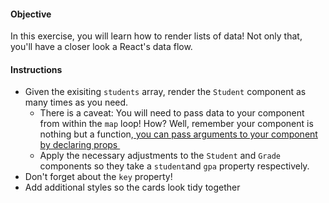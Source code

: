 <h4>Objective</h4>
<p>In this exercise, you will learn how to render lists of data! Not only that, you'll have a closer look a React's data flow.</p>
<h4>Instructions</h4>
<ul>
<li>Given the exisiting <code>students</code> array, render the <code>Student</code> component as many times as you need.
<ul>
<li>There is a caveat: You will need to pass data to your component from within the <code>map</code> loop! How? Well, remember your component is nothing but a function,<a href="https://react.dev/learn/passing-props-to-a-component" target="_blank" rel="noopener"> you can pass arguments to your component by declaring props&nbsp;</a></li>
<li>Apply the necessary adjustments to the <code>Student</code> and <code>Grade</code> components so they take a <code>student</code>and <code>gpa</code> property respectively.</li>
</ul>
</li>
<li>Don't forget about the <code>key</code> property!</li>
<li>Add additional styles so the cards look tidy together</li>
</ul>